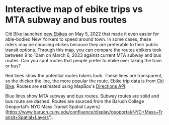 # Interactive map of ebike trips vs MTA subway and bus routes

Citi Bike launched [new Ebikes](https://ride.citibikenyc.com/blog/new-york-meet-your-new-ebike) on May 5, 2022 that made it even easier for able-bodied New Yorkers to speed around town. In some cases, these riders may be choosing ebikes because they are preferable to their public transit options. Through this map, you can compare the routes ebikers took between 9 to 10am on March 6, 2023 against current MTA subway and bus routes. Can you spot routes that people prefer to ebike over taking the train or bus?

Red lines show the potential routes bikers took. These lines are transparent, so the thicker the line, the more popular the route. Ebike trip data is from [Citi Bike](https://s3.amazonaws.com/tripdata/index.html). Routes are estimated using MapBox's [Directions API](https://docs.mapbox.com/api/navigation/directions/).

Blue lines show MTA subway and bus routes. Subway routes are solid and bus route are dashed. Routes are sourced from the Baruch College Geoportal's NYC Mass Transit Spatial Layers](https://www.baruch.cuny.edu/confluence/display/geoportal/NYC+Mass+Transit+Spatial+Layers').